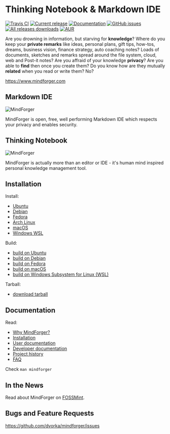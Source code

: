 # Thinking Notebook & Markdown IDE

[![Travis CI](https://travis-ci.org/dvorka/mindforger.svg?branch=master)](https://travis-ci.org/dvorka/mindforger)
[![Current release](https://img.shields.io/github/release/dvorka/mindforger.svg)](https://github.com/dvorka/mindforger/releases)
[![Documentation](https://img.shields.io/badge/project-documentation-blue.svg)](https://github.com/dvorka/mindforger-repository/blob/master/memory/mindforger/index.md)
[![GitHub issues](https://img.shields.io/github/issues/dvorka/mindforger.svg?maxAge=360)](https://github.com/dvorka/mindforger/issues)
[![All releases downloads](https://img.shields.io/github/downloads/dvorka/mindforger/total.svg)](https://github.com/dvorka/mindforger/releases)
[![AUR](https://img.shields.io/aur/license/yaourt.svg)](https://github.com/dvorka/mindforger/blob/master/LICENSE)

Are you drowning in information, but starving for **knowledge**? Where do you keep your **private remarks** 
like ideas, personal plans, gift tips, how-tos, dreams, business vision, finance strategy, auto 
coaching notes? Loads of documents, sketches and remarks spread around the file system, cloud, 
web and Post-it notes? Are you affraid of your knowledge **privacy**? Are you able to **find** then once you create them? 
Do you know how are they mutually **related** when you read or write them? No?

https://www.mindforger.com

## Markdown IDE
![MindForger](http://www.mindforger.com/github/github-markdown-ide.png?)

MindForger is open, free, well performing Markdown IDE which respects your privacy and enables security. 

## Thinking Notebook
![MindForger](http://www.mindforger.com/github/github-thinking-notebook.png)

MindForger is actually more than an editor or IDE - it's human mind inspired personal knowledge management tool.

## Installation
Install:

* [Ubuntu](https://github.com/dvorka/mindforger-repository/blob/master/memory/mindforger/installation.md#ubuntu-)
* [Debian](https://github.com/dvorka/mindforger-repository/blob/master/memory/mindforger/installation.md#debian-)
* [Fedora](https://github.com/dvorka/mindforger-repository/blob/master/memory/mindforger/installation.md#fedora-)
* [Arch Linux](https://github.com/dvorka/mindforger-repository/blob/master/memory/mindforger/installation.md#arch-linux-)
* [macOS](https://github.com/dvorka/mindforger-repository/blob/master/memory/mindforger/installation.md#macos-)
* [Windows WSL](https://github.com/dvorka/mindforger-repository/blob/master/memory/mindforger/installation.md#wsl-)

Build:

* [build on Ubuntu](https://github.com/dvorka/mindforger-repository/blob/master/memory/mindforger/installation.md#build-on-ubuntu-)
* [build on Debian](https://github.com/dvorka/mindforger-repository/blob/master/memory/mindforger/installation.md#build-on-debian-)
* [build on Fedora](https://github.com/dvorka/mindforger-repository/blob/master/memory/mindforger/installation.md#build-on-fedora-)
* [build on macOS](https://github.com/dvorka/mindforger-repository/blob/master/memory/mindforger/installation.md#build-on-macos-)
* [build on Windows Subsystem for Linux (WSL)](https://github.com/dvorka/mindforger-repository/blob/master/memory/mindforger/installation.md#build-on-wsl-)

Tarball:

* [download tarball](https://github.com/dvorka/mindforger/releases)
## Documentation
Read:

* [Why MindForger?](https://github.com/dvorka/mindforger-repository/blob/master/memory/mindforger/why-mindforger.md)
* [Installation](https://github.com/dvorka/mindforger-repository/blob/master/memory/mindforger/installation.md) 
* [User documentation](https://github.com/dvorka/mindforger-repository/blob/master/memory/mindforger/user-documentation.md) 
* [Developer documentation](https://github.com/dvorka/mindforger-repository/blob/master/memory/mindforger/developer-documentation.md)
* [Project history](https://github.com/dvorka/mindforger-repository/blob/master/memory/mindforger/history.md)
* [FAQ](https://github.com/dvorka/mindforger-repository/blob/master/memory/mindforger/faq.md)

Check `man mindforger`

## In the News
Read about MindForger on [FOSSMint](https://www.fossmint.com/mindforger-notebook-and-markdown-ide/).

## Bugs and Feature Requests
https://github.com/dvorka/mindforger/issues
